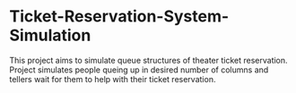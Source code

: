 # Ticket-Reservation-System-Simulation
This project aims to simulate queue structures of theater ticket reservation. Project simulates people queing up in desired number of columns and tellers wait for them to help with their ticket reservation. 
